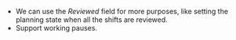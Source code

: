 - We can use the *Reviewed* field for more purposes, like setting the planning state
  when all the shifts are reviewed.
- Support working pauses.
